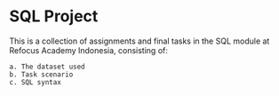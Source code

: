 # SQL Project

This is a collection of assignments and final tasks in the SQL module at Refocus Academy Indonesia, consisting of:

    a. The dataset used
    b. Task scenario
    c. SQL syntax
